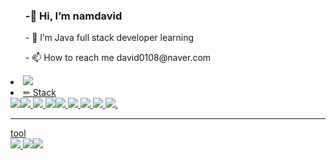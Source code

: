 
  <ul><h3>-👋 Hi, I’m namdavid</h3></ul>
  <ul>- 🌱 I’m Java full stack developer learning</ul>
  <ul>- 📫 How to reach me david0108@naver.com</ul>
<li>
<a href="https://www.notion.so/a8704ed93ab44bdd9bced532e9d17647">
  <img src="https://img.shields.io/badge/Notion-000000?style=for-the-badge&logo=notion&logoColor=white" style="max-width: 75%;">
  </li><!--Notion -->
<li>
  ✏ Stack<br>
  <img src="https://img.shields.io/badge/Oracle-F80000?style=for-the-badge&logo=oracle&logoColor=white"/><!-- Oacle --><img src="https://img.shields.io/badge/pycharm-143?style=for-the-badge&logo=pycharm&logoColor=black&color=black&labelColor=green"/><!-- pycharm --> <img src="https://img.shields.io/badge/Linux-FCC624?style=for-the-badge&logo=linux&logoColor=black"/><!-- LINUX --> <img src="https://img.shields.io/badge/react-%2320232a.svg?style=for-the-badge&logo=react&logoColor=%2361DAFB"/><!--REACT --><img src="https://img.shields.io/badge/jupyter-%23FA0F00.svg?style=for-the-badge&logo=jupyter&logoColor=white"/><!-- jupyter --> <img src="https://img.shields.io/badge/Spring-6DB33F?style=for-the-badge&logo=spring&logoColor=white" style="max-width: 75%;"> <!-- spring--> <img src="https://img.shields.io/badge/JavaScript-F7DF1E?style=for-the-badge&logo=JavaScript&logoColor=white" style="max-width: 75%;"> <!--JAVASCRIPT --> <img src="https://img.shields.io/badge/Java-ED8B00?style=for-the-badge&logo=openjdk&logoColor=white" style="max-width: 75%;"><!-- JAVA--> <img src="https://img.shields.io/badge/jQuery-0769AD?style=for-the-badge&logo=jquery&logoColor=white" style="max-width: 75%;"><!-- JQUERY-->. <hr/>
  tool<br/>
  <img src="https://img.shields.io/badge/IntelliJIDEA-000000.svg?style=for-the-badge&logo=intellij-idea&logoColor=white"/><!-- IntelIJIDEA --> 
  <img src="https://img.shields.io/badge/Eclipse-2C2255?style=for-the-badge&logo=eclipse&logoColor=white" style="max-width: 75%;"><!--Eclipse --><img src="https://img.shields.io/badge/Visual_Studio_Code-0078D4?style=for-the-badge&logo=visual%20studio%20code&logoColor=white" style="max-width: 75%;"><!--vscode -->
</li>

